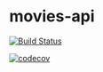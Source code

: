 # movies-api

[![Build Status](https://travis-ci.com/marcelomattei/movies-api.svg?branch=main)](https://travis-ci.com/marcelomattei/movies-api)

[![codecov](https://codecov.io/gh/marcelomattei/movies-api/branch/main/graph/badge.svg?token=WEI6WAN4X3)](undefined)
